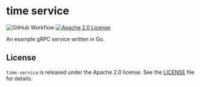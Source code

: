 # time service

![GitHub Workflow](https://img.shields.io/github/workflow/status/johnbellone/time-service/go-workflow?style=for-the-badge)
[![Apache 2.0 License](https://img.shields.io/badge/License-Apache%202.0-blue.svg?style=for-the-badge)](LICENSE)

An example gRPC service written in Go.

## License

`time-service` is released under the Apache 2.0 license. See the [LICENSE](LICENSE) file for details.
